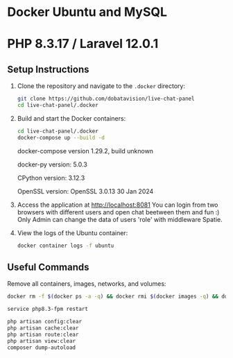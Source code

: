 # Docker Ubuntu and MySQL
# PHP 8.3.17 / Laravel 12.0.1

## Setup Instructions

1. Clone the repository and navigate to the `.docker` directory:
   ```bash
   git clone https://github.com/dobatavision/live-chat-panel
   cd live-chat-panel/.docker
   ```

2. Build and start the Docker containers:
   ```bash
   cd live-chat-panel/.docker
   docker-compose up --build -d
   ```
    docker-compose version 1.29.2, build unknown

    docker-py version: 5.0.3

    CPython version: 3.12.3

    OpenSSL version: OpenSSL 3.0.13 30 Jan 2024


3. Access the application at [http://localhost:8081](http://localhost:8081)
   You can login from two browsers with different users and open chat beetween them and fun :)
   Only Admin can change the data of users 'role' with middleware Spatie.
   

4. View the logs of the Ubuntu container:
   ```bash
   docker container logs -f ubuntu
   ```

## Useful Commands

Remove all containers, images, networks, and volumes:
```bash
docker rm -f $(docker ps -a -q) && docker rmi $(docker images -q) && docker network prune && docker system prune -a -y && docker volume prune -a -y

service php8.3-fpm restart

php artisan config:clear
php artisan cache:clear
php artisan route:clear
php artisan view:clear
composer dump-autoload

```





